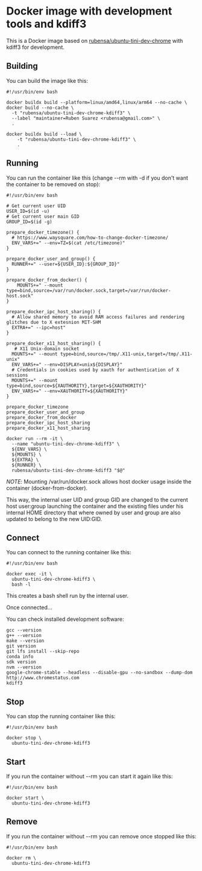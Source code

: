 # Docker image with development tools and kdiff3

This is a Docker image based on [rubensa/ubuntu-tini-dev-chrome](https://github.com/rubensa/docker-ubuntu-tini-dev-chrome) with kdiff3 for development.

## Building

You can build the image like this:

```
#!/usr/bin/env bash

docker buildx build --platform=linux/amd64,linux/arm64 --no-cache \
docker build --no-cache \
  -t "rubensa/ubuntu-tini-dev-chrome-kdiff3" \
  --label "maintainer=Ruben Suarez <rubensa@gmail.com>" \
  .

docker buildx build --load \
	-t "rubensa/ubuntu-tini-dev-chrome-kdiff3" \
	.
```

## Running

You can run the container like this (change --rm with -d if you don't want the container to be removed on stop):

```
#!/usr/bin/env bash

# Get current user UID
USER_ID=$(id -u)
# Get current user main GID
GROUP_ID=$(id -g)

prepare_docker_timezone() {
  # https://www.waysquare.com/how-to-change-docker-timezone/
  ENV_VARS+=" --env=TZ=$(cat /etc/timezone)"
}

prepare_docker_user_and_group() {
  RUNNER+=" --user=${USER_ID}:${GROUP_ID}"
}

prepare_docker_from_docker() {
    MOUNTS+=" --mount type=bind,source=/var/run/docker.sock,target=/var/run/docker-host.sock"
}

prepare_docker_ipc_host_sharing() {
  # Allow shared memory to avoid RAM access failures and rendering glitches due to X extesnion MIT-SHM
  EXTRA+=" --ipc=host"
}

prepare_docker_x11_host_sharing() {
   # X11 Unix-domain socket
  MOUNTS+=" --mount type=bind,source=/tmp/.X11-unix,target=/tmp/.X11-unix"
  ENV_VARS+=" --env=DISPLAY=unix${DISPLAY}"
  # Credentials in cookies used by xauth for authentication of X sessions
  MOUNTS+=" --mount type=bind,source=${XAUTHORITY},target=${XAUTHORITY}"
  ENV_VARS+=" --env=XAUTHORITY=${XAUTHORITY}"
}

prepare_docker_timezone
prepare_docker_user_and_group
prepare_docker_from_docker
prepare_docker_ipc_host_sharing
prepare_docker_x11_host_sharing

docker run --rm -it \
  --name "ubuntu-tini-dev-chrome-kdiff3" \
  ${ENV_VARS} \
  ${MOUNTS} \
  ${EXTRA} \
  ${RUNNER} \
  rubensa/ubuntu-tini-dev-chrome-kdiff3 "$@"
```

*NOTE*: Mounting /var/run/docker.sock allows host docker usage inside the container (docker-from-docker).

This way, the internal user UID and group GID are changed to the current host user:group launching the container and the existing files under his internal HOME directory that where owned by user and group are also updated to belong to the new UID:GID.

## Connect

You can connect to the running container like this:

```
#!/usr/bin/env bash

docker exec -it \
  ubuntu-tini-dev-chrome-kdiff3 \
  bash -l
```

This creates a bash shell run by the internal user.

Once connected...

You can check installed development software:

```
gcc --version
g++ --version
make --version
git version
git lfs install --skip-repo
conda info
sdk version
nvm --version
google-chrome-stable --headless --disable-gpu --no-sandbox --dump-dom http://www.chromestatus.com
kdiff3
```

## Stop

You can stop the running container like this:

```
#!/usr/bin/env bash

docker stop \
  ubuntu-tini-dev-chrome-kdiff3
```

## Start

If you run the container without --rm you can start it again like this:

```
#!/usr/bin/env bash

docker start \
  ubuntu-tini-dev-chrome-kdiff3
```

## Remove

If you run the container without --rm you can remove once stopped like this:

```
#!/usr/bin/env bash

docker rm \
  ubuntu-tini-dev-chrome-kdiff3
```

